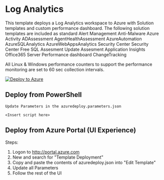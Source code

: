 # Log Analytics

This template deploys a Log Analytics workspace to Azure with Solution templates and custom performance dashboard. The following solution templates are included as standard 
Alert Management
Anti-Malware
Azure Activity
ADAssessment
AgentHealthAssessment
AzureAutomation
AzureSQLAnalytics
AzureWebAppsAnalytics
Security Center
Security Center Free
SQL Assesment
Update Assesment
Application Insights
Office365
Server Performance dashboard
ChangeTracking

All Linux & Windows performance counters to support the performance monitoring are set to 60 sec collection intervals.

[![Deploy to Azure](http://azuredeploy.net/deploybutton.png)](https://portal.azure.com/#create/Microsoft.Template/uri/https%3A%2F%2Fraw.githubusercontent.com%2FCloudDirect%2FARMLab%2Fmaster%2Ftemplates%2Floganalytics%2Fazuredeploy.json)


## Deploy from PowerShell

	Update Parameters in the azuredeploy.parameters.json
	
	<Insert script here>


## Deploy from Azure Portal (UI Experience)

Steps:
1.  Logon to http://portal.azure.com
2.  New and search for "Template Deployment"
3.  Copy and paste the contents of azuredeploy.json into "Edit Template"
4.  Update all Parameters
5.  Follow the rest of the UI
